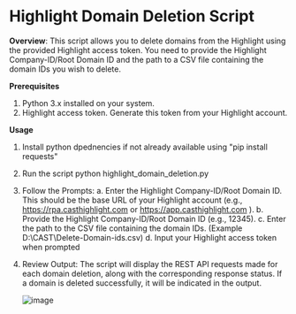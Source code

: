 # Highlight Domain Deletion Script

**Overview**:
This script allows you to delete domains from the Highlight using the provided Highlight access token. 
You need to provide the Highlight Company-ID/Root Domain ID and the path to a CSV file containing the 
domain IDs you wish to delete. 

**Prerequisites**
1. Python 3.x installed on your system.
2. Highlight access token. Generate this token from your Highlight account.

**Usage**
1. Install python dpednencies if not already available using "pip install requests"
2. Run the script 
    python highlight_domain_deletion.py
3. Follow the Prompts:
    a. Enter the Highlight Company-ID/Root Domain ID. This should be the base URL of your Highlight account
       (e.g., https://rpa.casthighlight.com or https://app.casthighlight.com ).
    b. Provide the Highlight Company-ID/Root Domain ID (e.g., 12345).
    c. Enter the path to the CSV file containing the domain IDs. (Example D:\CAST\Delete-Domain-ids.csv)
    d. Input your Highlight access token when prompted
5. Review Output:
    The script will display the REST API requests made for each domain deletion, along with the corresponding 
    response status. If a domain is deleted successfully, it will be indicated in the output.

   ![image](https://github.com/anilpunia/Highlight-Delete-Domains/assets/23251091/e689675c-4448-4f42-82c1-db81ee5503d9)
